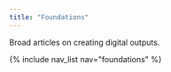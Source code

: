 ```yaml
---
title: "Foundations"
---
```


Broad articles on creating digital outputs.

{% include nav_list nav="foundations" %}